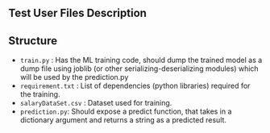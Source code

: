 ## Test User Files Description

## Structure
- `train.py` : Has the ML training code, should dump the trained model as a dump file using joblib (or other serializing-deserializing modules) which will be used by the prediction.py
- `requirement.txt` : List of dependencies (python libraries) required for the training.
- `salaryDataSet.csv` : Dataset used for training.  
- `prediction.py`: Should expose a predict function, that takes in a dictionary argument and returns a string as a predicted result.
